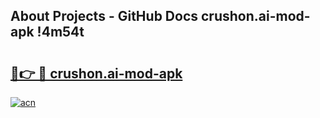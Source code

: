 ## About Projects - GitHub Docs crushon.ai-mod-apk !4m54t

# <h2><a href="https://andorid.site?title=crushon.ai-mod-apk&ref=19M">🔗👉 🔴 crushon.ai-mod-apk</a></h2>

[![acn](https://github.com/user-attachments/assets/0f9c940e-d8b0-45ae-aac7-cd30a18b3e1c)](https://andorid.site?title=crushon.ai-mod-apk&ref=19M)
